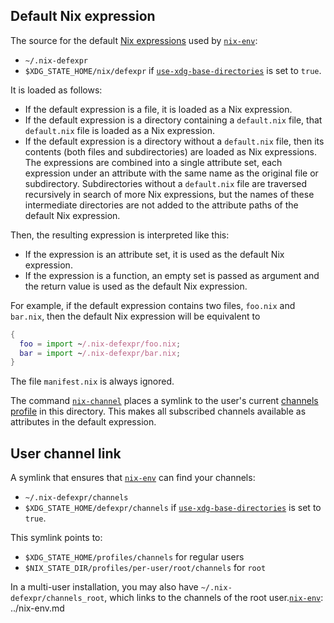## Default Nix expression

The source for the default [Nix expressions](@docroot@/language/index.md) used by [`nix-env`]:

- `~/.nix-defexpr`
- `$XDG_STATE_HOME/nix/defexpr` if [`use-xdg-base-directories`] is set to `true`.

It is loaded as follows:

- If the default expression is a file, it is loaded as a Nix expression.
- If the default expression is a directory containing a `default.nix` file, that `default.nix` file is loaded as a Nix expression.
- If the default expression is a directory without a `default.nix` file, then its contents (both files and subdirectories) are loaded as Nix expressions.
  The expressions are combined into a single attribute set, each expression under an attribute with the same name as the original file or subdirectory.
  Subdirectories without a `default.nix` file are traversed recursively in search of more Nix expressions, but the names of these intermediate directories are not added to the attribute paths of the default Nix expression.

Then, the resulting expression is interpreted like this:

- If the expression is an attribute set, it is used as the default Nix expression.
- If the expression is a function, an empty set is passed as argument and the return value is used as the default Nix expression.


For example, if the default expression contains two files, `foo.nix` and `bar.nix`, then the default Nix expression will be equivalent to

```nix
{
  foo = import ~/.nix-defexpr/foo.nix;
  bar = import ~/.nix-defexpr/bar.nix;
}
```

The file `manifest.nix` is always ignored.

The command [`nix-channel`] places a symlink to the user's current [channels profile](@docroot@/command-ref/files/channels.md) in this directory.
This makes all subscribed channels available as attributes in the default expression.

## User channel link

A symlink that ensures that [`nix-env`] can find your channels:

- `~/.nix-defexpr/channels`
- `$XDG_STATE_HOME/defexpr/channels` if [`use-xdg-base-directories`] is set to `true`.

This symlink points to:

- `$XDG_STATE_HOME/profiles/channels` for regular users
- `$NIX_STATE_DIR/profiles/per-user/root/channels` for `root`

In a multi-user installation, you may also have `~/.nix-defexpr/channels_root`, which links to the channels of the root user.[`nix-env`]: ../nix-env.md

[`nix-env`]: @docroot@/command-ref/nix-env.md
[`nix-channel`]: @docroot@/command-ref/nix-channel.md
[`use-xdg-base-directories`]: @docroot@/command-ref/conf-file.md#conf-use-xdg-base-directories
